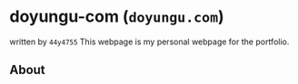 # doyungu-com (`doyungu.com`)
written by `44y4755`
This webpage is my personal webpage for the portfolio.

## About
